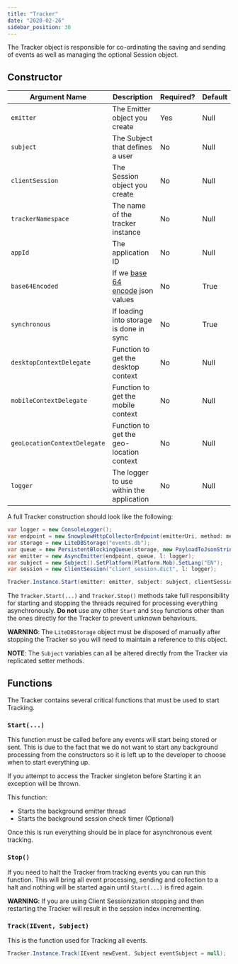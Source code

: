 ```yaml
---
title: "Tracker"
date: "2020-02-26"
sidebar_position: 30
---
```


The Tracker object is responsible for co-ordinating the saving and sending of events as well as managing the optional Session object.

## Constructor

| **Argument Name** | **Description** | **Required?** | **Default** |
| --- | --- | --- | --- |
| `emitter` | The Emitter object you create | Yes | Null |
| `subject` | The Subject that defines a user | No | Null |
| `clientSession` | The Session object you create | No | Null |
| `trackerNamespace` | The name of the tracker instance | No | Null |
| `appId` | The application ID | No | Null |
| `base64Encoded` | If we [base 64 encode](https://en.wikipedia.org/wiki/Base64) json values | No | True |
| `synchronous` | If loading into storage is done in sync | No | True |
| `desktopContextDelegate` | Function to get the desktop context | No | Null |
| `mobileContextDelegate` | Function to get the mobile context | No | Null |
| `geoLocationContextDelegate` | Function to get the geo-location context | No | Null |
| `logger` | The logger to use within the application | No | Null |

A full Tracker construction should look like the following:

```csharp
var logger = new ConsoleLogger();
var endpoint = new SnowplowHttpCollectorEndpoint(emitterUri, method: method, port: port, protocol: protocol, l: logger);
var storage = new LiteDBStorage("events.db");
var queue = new PersistentBlockingQueue(storage, new PayloadToJsonString());
var emitter = new AsyncEmitter(endpoint, queue, l: logger);
var subject = new Subject().SetPlatform(Platform.Mob).SetLang("EN");
var session = new ClientSession("client_session.dict", l: logger);

Tracker.Instance.Start(emitter: emitter, subject: subject, clientSession: session, trackerNamespace: "some namespace", appId: "some appid", encodeBase64: true, l: logger);
```

The `Tracker.Start(...)` and `Tracker.Stop()` methods take full responsibility for starting and stopping the threads required for processing everything asynchronously. **Do not** use any other `Start` and `Stop` functions other than the ones directly for the Tracker to prevent unknown behaviours.

**WARNING**: The `LiteDBStorage` object must be disposed of manually after stopping the Tracker so you will need to maintain a reference to this object.

**NOTE**: The `Subject` variables can all be altered directly from the Tracker via replicated setter methods.

## Functions

The Tracker contains several critical functions that must be used to start Tracking.

### `Start(...)`

This function must be called before any events will start being stored or sent. This is due to the fact that we do not want to start any background processing from the constructors so it is left up to the developer to choose when to start everything up.

If you attempt to access the Tracker singleton before Starting it an exception will be thrown.

This function:

- Starts the background emitter thread
- Starts the background session check timer (Optional)

Once this is run everything should be in place for asynchronous event tracking.

### `Stop()`

If you need to halt the Tracker from tracking events you can run this function. This will bring all event processing, sending and collection to a halt and nothing will be started again until `Start(...)` is fired again.

**WARNING**: If you are using Client Sessionization stopping and then restarting the Tracker will result in the session index incrementing.

### `Track(IEvent, Subject)`

This is the function used for Tracking all events.

```csharp
Tracker.Instance.Track(IEvent newEvent, Subject eventSubject = null);
```
